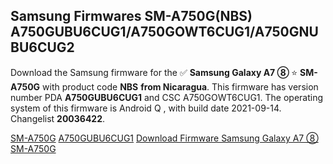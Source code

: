 <h2>Samsung Firmwares SM-A750G(NBS) A750GUBU6CUG1/A750GOWT6CUG1/A750GNUBU6CUG2</h2>
Download the Samsung firmware for the ✅ <strong>Samsung Galaxy A7 ⑧ </strong> ⭐ <strong>SM-A750G</strong> with product code <strong>NBS</strong> <strong> from Nicaragua</strong>. This firmware has version number PDA <strong>A750GUBU6CUG1</strong> and CSC A750GOWT6CUG1. The operating system of this firmware is Android Q , with build date 2021-09-14. Changelist <strong>20036422</strong>.


[SM-A750G](https://samfirm.shop/samsung/model/SM-A750G)
[A750GUBU6CUG1](https://samfirm.shop/samsung/pda/A750GUBU6CUG1)
[Download Firmware Samsung Galaxy A7 ⑧ SM-A750G](https://samfirm.shop/samsung/firmware/456252)
